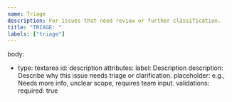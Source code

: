 ```yaml
---
name: Triage
description: For issues that need review or further classification.
title: "TRIAGE: "
labels: ["triage"]
---
```


body:

- type: textarea
  id: description
  attributes:
    label: Description
    description: Describe why this issue needs triage or clarification.
    placeholder: e.g., Needs more info, unclear scope, requires team input.
  validations:
    required: true
